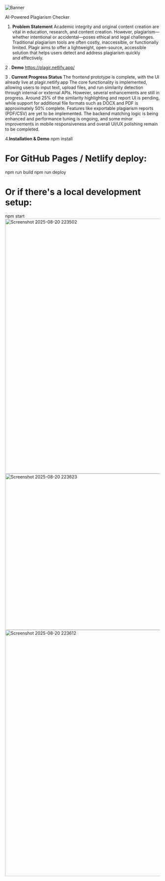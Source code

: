 ![Banner](https://github.com/user-attachments/assets/026eba1e-4832-44d5-89be-87a5f1ca0536)


AI-Powered Plagiarism Checker
1. **Problem Statement**
Academic integrity and original content creation are vital in education, research, and content creation. However, plagiarism—whether intentional or accidental—poses ethical and legal challenges. Traditional plagiarism tools are often costly, inaccessible, or functionally limited. Plagir aims to offer a lightweight, open-source, accessible solution that helps users detect and address plagiarism quickly and effectively.

2 . **Demo**
https://plagir.netlify.app/

3 . **Current Progress Status**
The frontend prototype is complete, with the UI already live at plagir.netlify.app
The core functionality is implemented, allowing users to input text, upload files, and run similarity detection through internal or external APIs. However, several enhancements are still in progress. Around 25% of the similarity highlighting and report UI is pending, while support for additional file formats such as DOCX and PDF is approximately 50% complete. Features like exportable plagiarism reports (PDF/CSV) are yet to be implemented. The backend matching logic is being enhanced and performance tuning is ongoing, and some minor improvements in mobile responsiveness and overall UI/UX polishing remain to be completed.


4.**Installation & Demo**
npm install

# For GitHub Pages / Netlify deploy:
npm run build
npm run deploy

# Or if there's a local development setup:
npm start
<img width="1919" height="830" alt="Screenshot 2025-08-20 223502" src="https://github.com/user-attachments/assets/bd33e745-a5cd-4f92-9b0d-50ccb9849662" />
<img width="1431" height="509" alt="Screenshot 2025-08-20 223623" src="https://github.com/user-attachments/assets/efd01887-74ff-41c1-9809-c140f346a586" />
<img width="1919" height="802" alt="Screenshot 2025-08-20 223612" src="https://github.com/user-attachments/assets/de10ab34-1198-45c8-96e9-6285e32ab1b2" />


